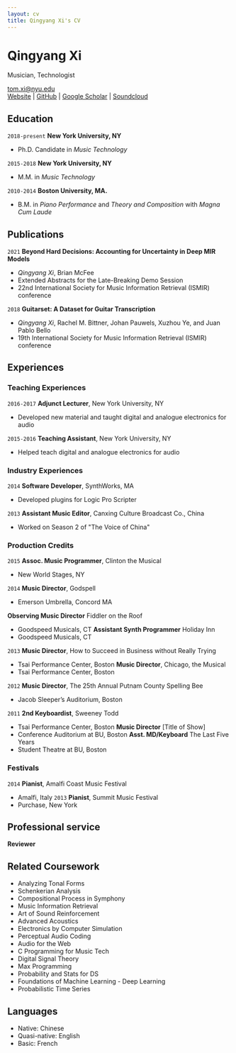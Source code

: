 ```yaml
---
layout: cv
title: Qingyang Xi's CV
---
```

# Qingyang Xi
Musician, Technologist

<div id="webaddress">
    <a href="tom.xi@nyu.edu">tom.xi@nyu.edu</a><br/>
    <a href="https://tomxi.weebly.com/">Website</a> |
    <a href="https://github.com/tomxi/">GitHub</a> |
    <a href="https://scholar.google.com/citations?hl=en&user=uWxe6-AAAAAJ">Google Scholar</a> |
    <a href="https://soundcloud.com/tom-xi">Soundcloud</a>
</div>
 
## Education
`2018-present`
__New York University, NY__
- Ph.D. Candidate in *Music Technology*

`2015-2018`
__New York University, NY__
- M.M. in *Music Technology*

`2010-2014`
__Boston University, MA.__
- B.M. in *Piano Performance* and *Theory and Composition* with *Magna Cum Laude*

## Publications
`2021`
__Beyond Hard Decisions: Accounting for Uncertainty in Deep MIR Models​__
- _Qingyang Xi_, Brian McFee
- Extended Abstracts for the Late-Breaking Demo Session
- 22nd International Society for Music Information Retrieval (ISMIR) conference

`2018`
​__Guitarset: A Dataset for Guitar Transcription__
- _Qingyang Xi_, Rachel M. Bittner, Johan Pauwels, Xuzhou Ye, and Juan Pablo Bello
- 19th International Society for Music Information Retrieval (ISMIR) conference


## Experiences
### Teaching Experiences
`2016-2017`
__Adjunct Lecturer__, New York University, NY
- Developed new material and taught digital and analogue electronics for audio

`2015-2016`
__Teaching Assistant__, New York University, NY
- Helped teach digital and analogue electronics for audio

### Industry Experiences
`2014`
__Software Developer__, SynthWorks, MA
- Developed plugins for Logic Pro Scripter

`2013`
__Assistant Music Editor__, Canxing Culture Broadcast Co., China
- Worked on Season 2 of "The Voice of China"

### Production Credits
`2015`
__Assoc. Music Programmer__, Clinton the Musical 
- New World Stages, NY

`2014`
__Music Director__, Godspell 
- Emerson Umbrella, Concord MA

__Observing Music Director__ Fiddler on the Roof 
- Goodspeed Musicals, CT
__Assistant Synth Programmer__ Holiday Inn 
- Goodspeed Musicals, CT

`2013`
__Music Director__, How to Succeed in Business without Really Trying
- Tsai Performance Center, Boston
__Music Director__, Chicago, the Musical 
- Tsai Performance Center, Boston

`2012`
__Music Director__, The 25th Annual Putnam County Spelling Bee
- Jacob Sleeper’s Auditorium, Boston 

`2011`
__2nd Keyboardist__, Sweeney Todd 
- Tsai Performance Center, Boston
__Music Director__ [Title of Show] 
- Conference Auditorium at BU, Boston
__Asst. MD/Keyboard__ The Last Five Years 
- Student Theatre at BU, Boston

### Festivals
`2014`
__Pianist__, Amalfi Coast Music Festival
- Amalfi, Italy
`2013`
__Pianist__, Summit Music Festival
- Purchase, New York

## Professional service
__Reviewer__

## Related Coursework
- Analyzing Tonal Forms
- Schenkerian Analysis
- Compositional Process in Symphony
- Music Information Retrieval
- Art of Sound Reinforcement
- Advanced Acoustics
- Electronics by Computer Simulation
- Perceptual Audio Coding
- Audio for the Web
- C Programming for Music Tech
- Digital Signal Theory
- Max Programming
- Probability and Stats for DS
- Foundations of Machine Learning - Deep Learning
- Probabilistic Time Series

## Languages
- Native: Chinese
- Quasi-native: English
- Basic: French


